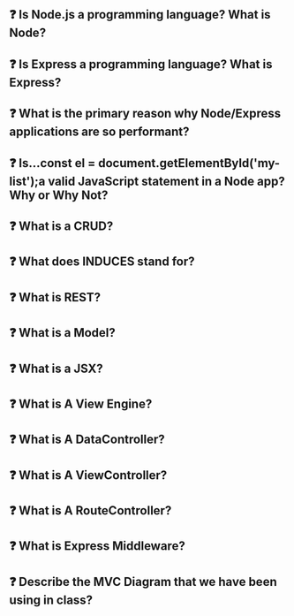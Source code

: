 ## ❓ Is Node.js a programming language? What is Node?

## ❓ Is Express a programming language? What is Express?

## ❓ What is the primary reason why Node/Express applications are so performant?

## ❓ Is...const el = document.getElementById('my-list');a valid JavaScript statement in a Node app? Why or Why Not?

## ❓ What is a CRUD?

## ❓ What does INDUCES stand for?

## ❓ What is REST?

## ❓ What is a Model?

## ❓ What is a JSX?

## ❓ What is A View Engine?

## ❓ What is A DataController?

## ❓ What is A ViewController?

## ❓ What is A RouteController?

## ❓ What is Express Middleware?

## ❓ Describe the MVC Diagram that we have been using in class?
